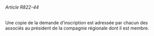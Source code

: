 ###### Article R822-44

Une copie de la demande d'inscription est adressée par chacun des associés au président de la compagnie régionale dont il est membre.

